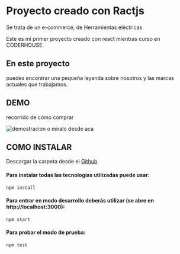 # Proyecto creado con Ractjs
 
Se trata de un e-commerce, de Herramientas eléctricas.
 
Este es mi primer proyecto creado con react mientras curso en CODERHOUSE.
 
## En este proyecto
 
puedes encontrar una pequeña leyenda sobre nosotros y las marcas actuales que trabajamos.
 
## DEMO
recorrido de cómo comprar

![demostracion](https://firebasestorage.googleapis.com/v0/b/aco-app-ecommerce.appspot.com/o/demo%20(1).gif?alt=media&token=96e5f62a-ec8d-470b-99e4-d3d70205a811)
o miralo desde aca [](https://firebasestorage.googleapis.com/v0/b/aco-app-ecommerce.appspot.com/o/demo%20(1).gif?alt=media&token=96e5f62a-ec8d-470b-99e4-d3d70205a811)


## COMO INSTALAR
Descargar la carpeta desde el [Github](https://github.com/gomit0/aco-app)

#### Para instalar todas las tecnologías utilizadas puede usar:
    
    npm install

#### Para entrar en modo desarrollo deberás utilizar (se abre en http://localhost:3000):
    
    npm start


#### Para probar el modo de prueba:
    
    npm test


